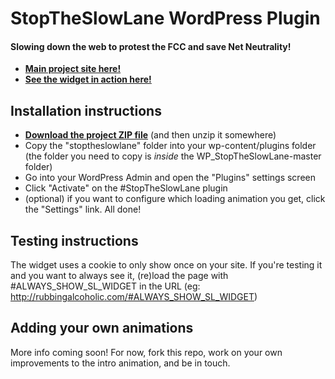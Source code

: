 StopTheSlowLane WordPress Plugin
================================
#### Slowing down the web to protest the FCC and save Net Neutrality!
* [**Main project site here!**][1]
* [**See the widget in action here!**][2]


Installation instructions
-------------------------
* [**Download the project ZIP file**][3] (and then unzip it somewhere)
* Copy the "stoptheslowlane" folder into your wp-content/plugins folder (the
  folder you need to copy is _inside_ the WP_StopTheSlowLane-master folder)
* Go into your WordPress Admin and open the "Plugins" settings screen
* Click "Activate" on the #StopTheSlowLane plugin
* (optional) if you want to configure which loading animation you get, click
  the "Settings" link. All done!



Testing instructions
--------------------
The widget uses a cookie to only show once on your site. If you're testing it
and you want to always see it, (re)load the page with #ALWAYS_SHOW_SL_WIDGET in
the URL (eg: http://rubbingalcoholic.com/#ALWAYS_SHOW_SL_WIDGET)



Adding your own animations
--------------------------
More info coming soon! For now, fork this repo, work on your own improvements to
the intro animation, and be in touch.


[1]: http://www.stoptheslowlane.com
[2]: http://rubbingalcoholic.com/#ALWAYS_SHOW_SL_WIDGET
[3]: https://github.com/rubbingalcoholic/WP_StopTheSlowLane/archive/master.zip
